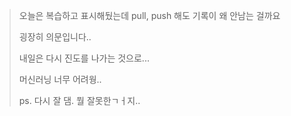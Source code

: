> 오늘은 복습하고 표시해뒀는데 pull, push 해도 기록이 왜 안남는 걸까요
> 
> 굉장히 의문입니다..
> 
> 내일은 다시 진도를 나가는 것으로...
> 
> 머신러닝 너무 어려웡..
>
> ps. 다시 잘 댐. 뭘 잘못한ㄱㅓ지..
